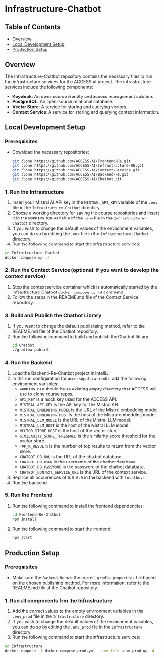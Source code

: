 # Infrastructure-Chatbot

## Table of Contents
- [Overview](#overview)
- [Local Development Setup](#local-development-setup)
- [Production Setup](#production-setup)

## Overview
The Infrastructure-Chatbot repository contains the necessary files to run the infrastructure services for the ACCESS AI project. The infrastructure services include the following components:
- **Keycloak**: An open-source identity and access management solution.
- **PostgreSQL**: An open-source relational database.
- **Vector Store**: A service for storing and querying vectors.
- **Context Service**: A service for storing and querying context information.

## Local Development Setup

### Prerequisites
- Download the necessary repositories:
    ```bash
    git clone https://github.com/ACCESS-AI/Frontend-Re.git
    git clone https://github.com/ACCESS-AI/Infrastructure-RE.git
    git clone https://github.com/ACCESS-AI/Context-Service.git
    git clone https://github.com/ACCESS-AI/Backend-Re.git
    git clone https://github.com/ACCESS-AI/Chatbot.git
    ```

### 1. Run the Infrastructure
1. Insert your Mistral AI API key in the `MISTRAL_API_KEY` variable of the `.env` file in the `Infrastructure-Chatbot` directory.
2. Choose a working directory for saving the course repositories and insert it in the `WORKING_DIR` variable of the `.env` file in the `Infrastructure-Chatbot` directory.
3. If you wish to change the default values of the environment variables, you can do so by editing the `.env` file in the `Infrastructure-Chatbot` directory.
4. Run the following command to start the infrastructure services:
```bash
cd Infrastructure-Chatbot
docker compose up -d
```

### 2. Run the Context Service (optional: if you want to develop the context service)
1. Stop the context service container which is automatically started by the Infrastructure Chatbot `docker compose up -d` command.
2. Follow the steps in the README.md file of the Context Service repository.

### 3. Build and Publish the Chatbot Library
1. If you want to change the default publishsing method, refer to the README.md file of the Chatbot repository.
2. Run the following command to build and publish the Chatbot library:
    ```bash
    cd Chatbot
    ./gradlew publish
    ```

### 4. Run the Backend
1. Load the Backend-Re-Chatbot project in IntelliJ.
2. In the run configuration for `AccessApplicationKt`, add the following environment variables:
    - `WORKING_DIR` should be an existing empty directory that ACCESS will use to clone course repos.
    - `API_KEY` is a mock key used for the ACCESS API.
    - `MISTRAL_API_KEY` is the API key for the Mistral API.
    - `MISTRAL_EMBEDDING_MODEL` is the URL of the Mistral embedding model.
    - `MISTRAL_EMBEDDING_HOST` is the host of the Mistral embedding model.
    - `MISTRAL_LLM_MODEL` is the URL of the Mistral LLM model.
    - `MISTRAL_LLM_HOST` is the host of the Mistral LLM model.
    - `VECTOR_STORE_HOST` is the host of the vector store.
    - `SIMILARITY_SCORE_THRESHOLD` is the similarity score threshold for the vector store.
    - `TOP_K_RESULTS` is the number of top results to return from the vector store.
    - `CHATBOT_DB_URL` is the URL of the chatbot database.
    - `CHATBOT_DB_USER` is the username of the chatbot database.
    - `CHATBOT_DB_PASSWORD` is the password of the chatbot database.
    - `CHATBOT_CONTEXT_SERVICE_URL` is the URL of the context service.
2. Replace all occurrences of `0.0.0.0` in the backend with `localhost`.
3. Run the backend.

### 5. Run the Frontend
1. Run the following command to install the frontend dependencies:
    ```bash
    cd Frontend-Re-Chatbot
    npm install
    ```

2. Run the following command to start the frontend:
    ```bash
    npm start
    ```

<!-- ### 6. Set password for student and supervisor accounts in Keycloak
1. Access [Keycloak Admin Console](http://localhost:8080) using the following credentials:
    - Username: `admin`
    - Password: `admin`

2. Select the `access` realm, go to `Users`, select the a user, go to `Credentials` and set a new password.


### 7. Create a Course
1. Log into the frontend with the supervisor account.
2. Click on `import new course` and provide the following details:
    - Repo: `http://github.com/master-project-nat-ara-tom-23-24/Mock-Course-Re` (or any other course repository)
    - Course slug: `mock-slug` (or any other slug)

### 8. Assign Course to Student
1. Replace the `mock_course` with the course slug and run either of the following commands:
    - PowerShell:
        ```powershell
        Invoke-RestMethod -Uri 'http://localhost:8081/api/courses/mock-slug/participants' -Method POST -Headers @{'Content-Type'='application/json';'X-API-Key'='1234'} -Body '["student@uzh.ch"]'
        ```
    - cURL:
        ```bash
        curl -X POST 'http://localhost:8081/api/courses/mock-course/participants' -H 'Content-Type: application/json' -H 'X-API-Key: 1234' --data '["student@uzh.ch"]'
        ``` -->

## Production Setup

### Prerequisites
- Make sure the `Backend-Re` has the correct `gradle.properties` file based on the chosen publishing method. For more information, refer to the README.md file of the Chatbot repository.


### 1. Run all components frm the Infrastructure
1. Add the correct values to the empty environment variables in the `.env_prod` file in the `Infrastructure` directory.
2. If you wish to change the default values of the environment variables, you can do so by editing the `.env_prod` file in the `Infrastructure` directory.
3. Run the following command to start the infrastructure services:
```bash
cd Infrastructure
docker compose -f docker-compose-prod.yml --env-file .env_prod up -d
```